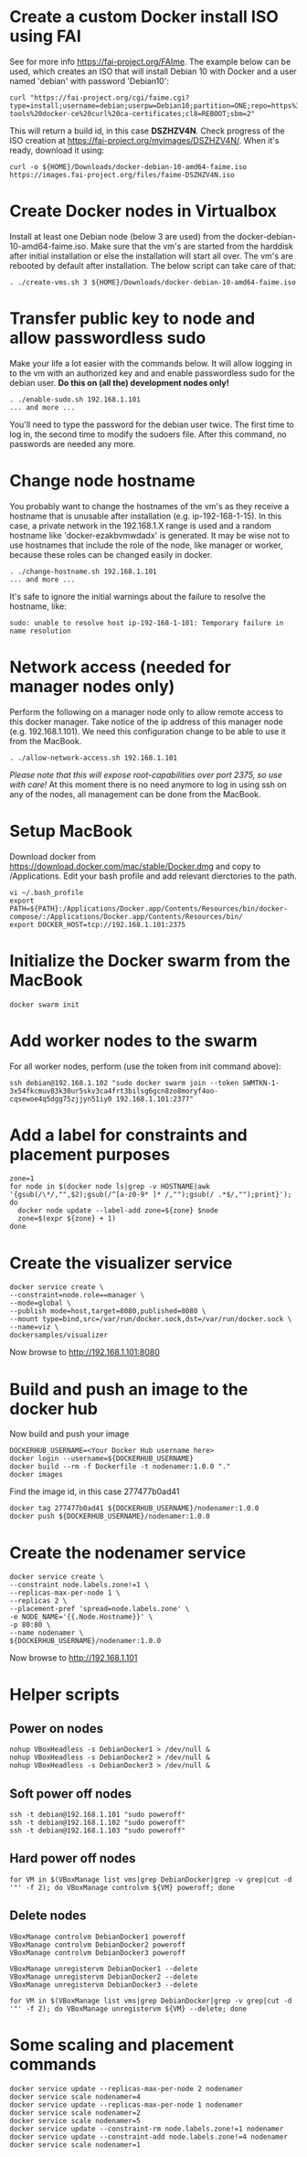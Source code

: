 # Create a custom Docker install ISO using FAI
See for more info https://fai-project.org/FAIme. The example below can be used, which creates an ISO that will install Debian 10 with Docker and a user named 'debian' with password 'Debian10':
```
curl "https://fai-project.org/cgi/faime.cgi?type=install;username=debian;userpw=Debian10;partition=ONE;repo=https%3A%2F%2Fdownload.docker.com%2Flinux%2Fdebian%20buster%20stable;keyboard=us;suite=buster;cl5=SSH_SERVER;addpkgs=net-tools%20docker-ce%20curl%20ca-certificates;cl8=REBOOT;sbm=2"
```
This will return a build id, in this case **DSZHZV4N**. Check progress of the ISO creation at 
https://fai-project.org/myimages/DSZHZV4N/. When it's ready, download it using:
```
curl -o ${HOME}/Downloads/docker-debian-10-amd64-faime.iso https://images.fai-project.org/files/faime-DSZHZV4N.iso
```

# Create Docker nodes in Virtualbox
Install at least one Debian node (below 3 are used) from the docker-debian-10-amd64-faime.iso. Make sure that the vm's are started from the harddisk after initial installation or else the installation will start all over. The vm's are rebooted by default after installation. The below script can take care of that:
```
. ./create-vms.sh 3 ${HOME}/Downloads/docker-debian-10-amd64-faime.iso
```

# Transfer public key to node and allow passwordless sudo
Make your life a lot easier with the commands below. It will allow logging in to the vm with an authorized key and and enable passwordless sudo for the debian user. **Do this on (all the) development nodes only!**
```
. ./enable-sudo.sh 192.168.1.101
... and more ...
```
You'll need to type the password for the debian user twice. The first time to log in, the second time to modify the sudoers file. After this command, no passwords are needed any more. 
# Change node hostname
You probably want to change the hostnames of the vm's as they receive a hostname that is unusable after installation (e.g. ip-192-168-1-15). In this case, a private network in the 192.168.1.X range is used and a random hostname like 'docker-ezakbvmwdadx' is generated. It may be wise not to use hostnames that include the role of the node, like manager or worker, because these roles can be changed easily in docker.
```
. ./change-hostname.sh 192.168.1.101
... and more ...
```
It's safe to ignore the initial warnings about the failure to resolve the hostname, like:
```
sudo: unable to resolve host ip-192-168-1-101: Temporary failure in name resolution
```

# Network access (needed for manager nodes only)
Perform the following on a manager node only to allow remote access to this docker manager. 
Take notice of the ip address of this manager node (e.g. 192.168.1.101). We need this configuration change to be able to use it from the MacBook.
```
. ./allow-network-access.sh 192.168.1.101
```

*Please note that this will expose root-capabilities over port 2375, so use with care!*
At this moment there is no need anymore to log in using ssh on any of the nodes, all management can be done from the MacBook.

# Setup MacBook
Download docker from https://download.docker.com/mac/stable/Docker.dmg
and copy to /Applications. Edit your bash profile and add relevant dierctories to the path.
```
vi ~/.bash_profile
export PATH=${PATH}:/Applications/Docker.app/Contents/Resources/bin/docker-compose/:/Applications/Docker.app/Contents/Resources/bin/
export DOCKER_HOST=tcp://192.168.1.101:2375
```

# Initialize the Docker swarm from the MacBook
```
docker swarm init
```

# Add worker nodes to the swarm

For all worker nodes, perform (use the token from init command above):
```
ssh debian@192.168.1.102 "sudo docker swarm join --token SWMTKN-1-3x54fkcmuv83k30ur5skv3ca4frt3bilsg6gcn8zo8moryf4oo-cqsewoe4q5dgg75zjjyn51iy0 192.168.1.101:2377"
```

# Add a label for constraints and placement purposes
```
zone=1
for node in $(docker node ls|grep -v HOSTNAME|awk '{gsub(/\*/,"",$2);gsub(/^[a-z0-9* ]* /,"");gsub(/ .*$/,"");print}'); do 
  docker node update --label-add zone=${zone} $node
  zone=$(expr ${zone} + 1)
done
```

# Create the visualizer service
```
docker service create \
--constraint=node.role==manager \
--mode=global \
--publish mode=host,target=8080,published=8080 \
--mount type=bind,src=/var/run/docker.sock,dst=/var/run/docker.sock \
--name=viz \
dockersamples/visualizer
```
Now browse to http://192.168.1.101:8080

# Build and push an image to the docker hub
Now build and push your image
```
DOCKERHUB_USERNAME=<Your Docker Hub username here>
docker login --username=${DOCKERHUB_USERNAME}
docker build --rm -f Dockerfile -t nodenamer:1.0.0 "."
docker images
```
Find the image id, in this case 277477b0ad41
```
docker tag 277477b0ad41 ${DOCKERHUB_USERNAME}/nodenamer:1.0.0
docker push ${DOCKERHUB_USERNAME}/nodenamer:1.0.0
```
# Create the nodenamer service
```
docker service create \
--constraint node.labels.zone!=1 \
--replicas-max-per-node 1 \
--replicas 2 \
--placement-pref 'spread=node.labels.zone' \
-e NODE_NAME='{{.Node.Hostname}}' \
-p 80:80 \
--name nodenamer \
${DOCKERHUB_USERNAME}/nodenamer:1.0.0
```
Now browse to http://192.168.1.101

# Helper scripts

## Power on nodes
```
nohup VBoxHeadless -s DebianDocker1 > /dev/null &
nohup VBoxHeadless -s DebianDocker2 > /dev/null &
nohup VBoxHeadless -s DebianDocker3 > /dev/null &
```

## Soft power off nodes
```
ssh -t debian@192.168.1.101 "sudo poweroff"
ssh -t debian@192.168.1.102 "sudo poweroff"
ssh -t debian@192.168.1.103 "sudo poweroff"
```

## Hard power off nodes
```
for VM in $(VBoxManage list vms|grep DebianDocker|grep -v grep|cut -d '"' -f 2); do VBoxManage controlvm ${VM} poweroff; done
```
## Delete nodes
```
VBoxManage controlvm DebianDocker1 poweroff
VBoxManage controlvm DebianDocker2 poweroff
VBoxManage controlvm DebianDocker3 poweroff

VBoxManage unregistervm DebianDocker1 --delete
VBoxManage unregistervm DebianDocker2 --delete
VBoxManage unregistervm DebianDocker3 --delete

for VM in $(VBoxManage list vms|grep DebianDocker|grep -v grep|cut -d '"' -f 2); do VBoxManage unregistervm ${VM} --delete; done
```

# Some scaling and placement commands
```
docker service update --replicas-max-per-node 2 nodenamer
docker service scale nodenamer=4
docker service update --replicas-max-per-node 1 nodenamer
docker service scale nodenamer=2
docker service scale nodenamer=5
docker service update --constraint-rm node.labels.zone!=1 nodenamer
docker service update --constraint-add node.labels.zone!=4 nodenamer
docker service scale nodenamer=1
```